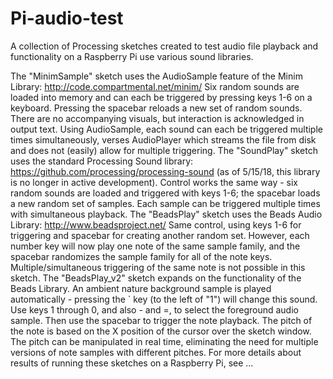 # Pi-audio-test
A collection of Processing sketches created to test audio file playback and functionality on a Raspberry Pi use various sound libraries.

The "MinimSample" sketch uses the AudioSample feature of the Minim Library: http://code.compartmental.net/minim/ Six random sounds are loaded into memory and can each be triggered by pressing keys 1-6 on a keyboard. Pressing the spacebar reloads a new set of random sounds. There are no accompanying visuals, but interaction is acknowledged in output text. Using AudioSample, each sound can each be triggered multiple times simultaneously, verses AudioPlayer which streams the file from disk and does not (easily) allow for multiple triggering.
The "SoundPlay" sketch uses the standard Processing Sound library: https://github.com/processing/processing-sound (as of 5/15/18, this library is no longer in active development). Control works the same way - six random sounds are loaded and triggered with keys 1-6; the spacebar loads a new random set of samples. Each sample can be triggered multiple times with simultaneous playback.
The "BeadsPlay" sketch uses the Beads Audio Library: http://www.beadsproject.net/  Same control, using keys 1-6 for triggering and spacebar for creating another random set. However, each number key will now play one note of the same sample family, and the spacebar randomizes the sample family for all of the note keys. Multiple/simultaneous triggering of the same note is not possible in this sketch.
The "BeadsPlay_v2" sketch expands on the functionality of the Beads Library. An ambient nature background sample is played automatically - pressing the ` key (to the left of "1") will change this sound. Use keys 1 through 0, and also - and =, to select the foreground audio sample. Then use the spacebar to trigger the note playback. The pitch of the note is based on the X position of the cursor over the sketch window. The pitch can be manipulated in real time, eliminating the need for multiple versions of note samples with different pitches.
For more details about results of running these sketches on a Raspberry Pi, see ...
